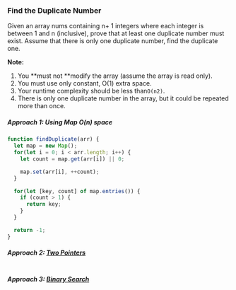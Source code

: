 ### Find the Duplicate Number

Given an array nums containing n+ 1 integers where each integer is between 1 and n \(inclusive\), prove that at least one duplicate number must exist. Assume that there is only one duplicate number, find the duplicate one.

**Note:**

1. You **must not **modify the array \(assume the array is read only\).
2. You must use only constant, O\(1\) extra space.
3. Your runtime complexity should be less than`O(n2)`.
4. There is only one duplicate number in the array, but it could be repeated more than once.

##### Approach 1: Using Map O\(n\) space

```js
function findDuplicate(arr) {
  let map = new Map();
  for(let i = 0; i < arr.length; i++) {
    let count = map.get(arr[i]) || 0;

    map.set(arr[i], ++count);
  }

  for(let [key, count] of map.entries()) {
    if (count > 1) {
      return key;
    }
  }

  return -1;
}
```

##### Approach 2: [Two Pointers](/two-pointers.md)

```

```

##### Approach 3: [Binary Search](/binary-search.md)

```

```



